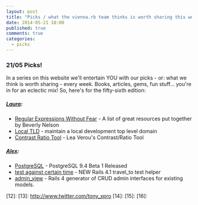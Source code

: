 ```yaml
---
layout: post
title: "Picks / what the vienna.rb team thinks is worth sharing this week"
date: 2014-05-21 10:00
published: true
comments: true
categories:
  - picks
---
```


### 21/05 Picks!

In a series on this website we'll entertain YOU with our picks - or: what we think is worth sharing - every week.
Books, articles, gems, fun stuff... you're in for an eclectic mix! So, here's for the fifty-sixth edition:

##### [Laura][1]:
  - [Regular Expressions Without Fear][2] - A list of great resources put together by Beverly Nelson
  - [Local TLD][3] - maintain a local development top level domain
  - [Contrast Ratio Tool][4] - Lea Verou's Contrast/Ratio Tool 

##### [Alex][5]:
  - [PostgreSQL][6] - PostgreSQL 9.4 Beta 1 Released
  - [test against certain time][7] - NEW Rails 4.1 travel_to test helper
  - [admin_view][8] - Rails 4 generator of CRUD admin interfaces for existing models.


[1]: http://www.twitter.com/alicetragedy
[2]: http://thechangelog.com/regular-expressions-without-fear
[3]: https://github.com/hoodiehq/local-tld
[4]: http://leaverou.github.io/contrast-ratio
[5]: http://www.twitter.com/alexandertacho
[6]: http://www.postgresql.org/about/news/1522/
[7]: http://brandonhilkert.com/blog/rails-4-1-travel-to-test-helper/
[8]: https://github.com/renderedtext/admin_view
[9]: http://www.twitter.com/beanieboi
[10]:
[11]:
[12]:
[13]: http://www.twitter.com/tony_xpro
[14]:
[15]:
[16]:
